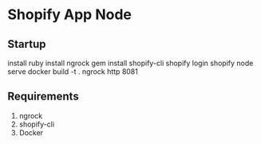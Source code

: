 # Shopify App Node

## Startup
install ruby
install ngrock
gem install shopify-cli
shopify login
shopify node serve
docker build -t <teste-helloworld> .
ngrock http 8081


## Requirements

1. ngrock
2. shopify-cli
3. Docker

